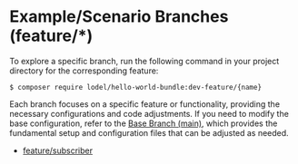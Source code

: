 # Example/Scenario Branches (feature/*)

To explore a specific branch, run the following command in your project directory for the corresponding feature:

    $ composer require lodel/hello-world-bundle:dev-feature/{name}

Each branch focuses on a specific feature or functionality, providing the necessary configurations and code adjustments. If you need to modify the base configuration, refer to the [Base Branch (main)](./../doc/main_branch.md), which provides the fundamental setup and configuration files that can be adjusted as needed.

- [feature/subscriber](./../doc/feature_subscriber.md)
